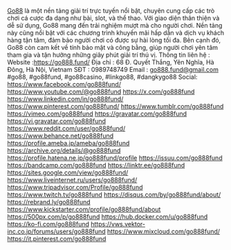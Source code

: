 
<a href="https://go888.fund/">Go88</a> là một nền tảng giải trí trực tuyến nổi bật, chuyên cung cấp các trò chơi cá cược đa dạng như bài, slot, và thể thao. Với giao diện thân thiện và dễ sử dụng, Go88 mang đến trải nghiệm mượt mà cho người chơi. Nền tảng này cũng nổi bật với các chương trình khuyến mãi hấp dẫn và dịch vụ khách hàng tận tâm, đảm bảo người chơi có được sự hài lòng tối đa. Bên cạnh đó, Go88 còn cam kết về tính bảo mật và công bằng, giúp người chơi yên tâm tham gia và tận hưởng những giây phút giải trí thú vị.
Thông tin liên hệ :
Website :<a href="https://go888.fund/">https://go888.fund/</a>
Địa chỉ : 68 Đ. Quyết Thắng, Yên Nghĩa, Hà Đông, Hà Nội, Vietnam
SĐT : 0989748749
Email : go888.fund@gmail.com
#go88, #go88fund, #go88casino, #linkgo88, #dangkygo88
Social:
<a href="https://www.facebook.com/go888fund/">https://www.facebook.com/go888fund/</a>
<a href="https://www.youtube.com/@go888fund">https://www.youtube.com/@go888fund</a>
<a href="https://x.com/go888fund">https://x.com/go888fund</a>
<a href="https://www.linkedin.com/in/go888fund/">https://www.linkedin.com/in/go888fund/</a>
<a href="https://www.pinterest.com/go888fund/">https://www.pinterest.com/go888fund/</a>
<a href="https://www.tumblr.com/go888fund">https://www.tumblr.com/go888fund</a>
<a href="https://vimeo.com/go888fund">https://vimeo.com/go888fund</a>
<a href="https://gravatar.com/go888fund">https://gravatar.com/go888fund</a>
<a href="https://vi.gravatar.com/go888fund">https://vi.gravatar.com/go888fund</a>
<a href="https://www.reddit.com/user/go888fund/">https://www.reddit.com/user/go888fund/</a>
<a href="https://www.behance.net/go888fund">https://www.behance.net/go888fund</a>
<a href="https://profile.ameba.jp/ameba/go888fund">https://profile.ameba.jp/ameba/go888fund</a>
<a href="https://archive.org/details/@go888fund">https://archive.org/details/@go888fund</a>
<a href="https://profile.hatena.ne.jp/go888fund/profile">https://profile.hatena.ne.jp/go888fund/profile</a>
<a href="https://issuu.com/go888fund">https://issuu.com/go888fund</a>
<a href="https://bandcamp.com/go888fund">https://bandcamp.com/go888fund</a>
<a href="https://linktr.ee/go888fund">https://linktr.ee/go888fund</a>
<a href="https://sites.google.com/view/go888fund/">https://sites.google.com/view/go888fund/</a>
<a href="https://www.liveinternet.ru/users/go888fund/">https://www.liveinternet.ru/users/go888fund/</a>
<a href="https://www.tripadvisor.com/Profile/go888fund">https://www.tripadvisor.com/Profile/go888fund</a>
<a href="https://www.twitch.tv/go888fund">https://www.twitch.tv/go888fund</a>
<a href="https://disqus.com/by/go888fund/about/">https://disqus.com/by/go888fund/about/</a>
<a href="https://rebrand.ly/go888fund">https://rebrand.ly/go888fund</a>
<a href="https://www.kickstarter.com/profile/go888fund/about">https://www.kickstarter.com/profile/go888fund/about</a>
<a href="https://500px.com/p/go888fund">https://500px.com/p/go888fund</a>
<a href="https://hub.docker.com/u/go888fund">https://hub.docker.com/u/go888fund</a>
<a href="https://ko-fi.com/go888fund">https://ko-fi.com/go888fund</a>
<a href="https://vws.vektor-inc.co.jp/forums/users/go888fund">https://vws.vektor-inc.co.jp/forums/users/go888fund</a>
<a href="https://www.mixcloud.com/go888fund/">https://www.mixcloud.com/go888fund/</a>
<a href="https://it.pinterest.com/go888fund">https://it.pinterest.com/go888fund</a>


